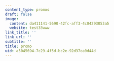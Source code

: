 ```yaml
---
content_type: promos
draft: false
image:
  content: da411141-5690-42fc-aff3-4c04293053a5
  website: test33www
link_title: ''
link_url: ''
subtitle: ''
title: promo
uid: a5045694-7c29-4f5d-bc2e-92d37ca0d44d
---
```


